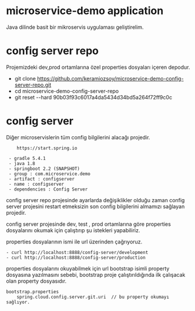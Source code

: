 # microservice-demo application

Java dilinde basit bir mikroservis uygulaması geliştirelim.

# config server repo 

Projemizdeki dev,prod ortamlarına özel properties dosyaları içeren depodur.
    
  - git clone https://github.com/keramiozsoy/microservice-demo-config-server-repo.git
  - cd microservice-demo-config-server-repo
  - git reset --hard 90b03f93c6017a4da5434d34bd5a264f72ff9c0c

# config server

Diğer microservislerin tüm config bilgilerini alacağı projedir. 

```
    https://start.spring.io
    
 - gradle 5.4.1 
 - java 1.8
 - springboot 2.2 (SNAPSHOT) 
 - group : com.microservice.demo
 - artifact : configserver
 - name : configserver
 - dependencies : Config Server
```

 config server repo projesinde ayarlarda değişiklikler olduğu zaman config server projesini restart etmeksizin son config bilgilerini almamızı sağlayan projedir.
 

config server projesinde dev, test , prod ortamlarına göre properties dosyalarını okumak için çalıştırıp şu istekleri yapabiliriz.

properties dosyalarının ismi ile url üzerinden çağrıyoruz.

```
- curl http://localhost:8888/config-server/development
- curl http://localhost:8888/config-server/production
```

properties dosyalarını okuyabilmek için url bootstrap isimli property dosyasına yazılmasını sebebi, 
bootstrap proje çalıştırıldığında ilk çalışacak olan property dosyasıdır.

```
bootstrap.properties  
    spring.cloud.config.server.git.uri  // bu property okumayı sağlıyor.
```
  
  
